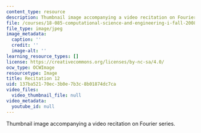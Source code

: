 ```yaml
---
content_type: resource
description: Thumbnail image accompanying a video recitation on Fourier series.
file: /courses/18-085-computational-science-and-engineering-i-fall-2008/137ba52170ec3b0e7b3c8b01874dc7ca_r12.jpg
file_type: image/jpeg
image_metadata:
  caption: ''
  credit: ''
  image-alt: ''
learning_resource_types: []
license: https://creativecommons.org/licenses/by-nc-sa/4.0/
ocw_type: OCWImage
resourcetype: Image
title: Recitation 12
uid: 137ba521-70ec-3b0e-7b3c-8b01874dc7ca
video_files:
  video_thumbnail_file: null
video_metadata:
  youtube_id: null
---
```

Thumbnail image accompanying a video recitation on Fourier series.